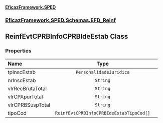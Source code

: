 #### [EficazFramework.SPED](EficazFrameworkSPED.md 'EficazFramework SPED')
### [EficazFramework.SPED.Schemas.EFD_Reinf](EficazFramework.SPED.Schemas.EFD_Reinf.md 'EficazFramework.SPED.Schemas.EFD_Reinf')

## ReinfEvtCPRBInfoCPRBIdeEstab Class
### Properties

| Name | Type | |
| :--- | :---: | :--- |
| tpInscEstab | `PersonalidadeJuridica` |  |
| nrInscEstab | `String` |  |
| vlrRecBrutaTotal | `String` |  |
| vlrCPApurTotal | `String` |  |
| vlrCPRBSuspTotal | `String` |  |
| tipoCod | `ReinfEvtCPRBInfoCPRBIdeEstabTipoCod[]` |  |
